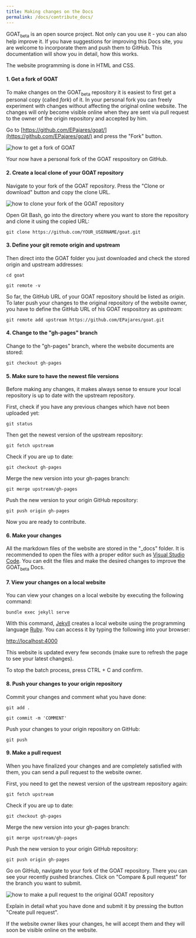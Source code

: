 ```yaml
---
title: Making changes on the Docs
permalink: /docs/contribute_docs/
---
```


GOAT<sub>beta</sub> is an open source project. Not only can you use it - you can also help improve it. If you have suggestions for improving this Docs site, you are welcome to incorporate them and push them to GitHub. This documentation will show you in detail, how this works. 

The website programming is done in HTML and CSS.

#### 1. Get a fork of GOAT

To make changes on the GOAT<sub>beta</sub> repository it is easiest to first get a personal copy (called <i>fork</i>) of it. In your personal fork you can freely experiment with changes without affecting the original online website. The changes will only become visible online when they are sent via pull request to the owner of the origin repository and accepted by him. 

Go to [https://github.com/EPajares/goat/](https://github.com/EPajares/goat/) and press the "Fork" button. 

<img class="img-responsive" src="../../img/git_fork.png" alt="how to get a fork of GOAT" title="Get a fork of GOAT"/>

Your now have a personal fork of the GOAT respository on GitHub. 

#### 2. Create a local clone of your GOAT repository

Navigate to your fork of the GOAT repository. Press the "Clone or download" button and copy the clone URL.

<img class="img-responsive" src="../../img/git_clone_personal_repository.png" alt="how to clone your fork of the GOAT repository" title="Get a clone of your GOAT repository"/>

Open Git Bash, go into the directory where you want to store the repository and clone it using the copied URL:

`git clone https://github.com/YOUR_USERNAME/goat.git`

#### 3. Define your git remote origin and upstream

Then direct into the GOAT folder you just downloaded and check the stored origin and upstream addresses:

`cd goat`

`git remote -v`

So far, the GitHub URL of your GOAT repository should be listed as <i> origin</i>. To later push your changes to the original repository of the website owner, you have to define the GitHub URL of his GOAT respository as <i> upstream</i>: 

`git remote add upstream https://github.com/EPajares/goat.git`

#### 4. Change to the "gh-pages" branch

Change to the "gh-pages" branch, where the website documents are stored:

`git checkout gh-pages`

#### 5. Make sure to have the newest file versions

Before making any changes, it makes always sense to ensure your local repository is up to date with the upstream repository.

First, check if you have any previous changes which have not been uploaded yet:

`git status`

Then get the newest version of the upstream repository:

`git fetch upstream`

Check if you are up to date:

`git checkout gh-pages`

Merge the new version into your gh-pages branch:

`git merge upstream/gh-pages`

Push the new version to your origin GitHub repository:

`git push origin gh-pages`

Now you are ready to contribute.

#### 6. Make your changes

All the markdown files of the website are stored in the "_docs" folder. It is recommended to open the files with a proper editor such as [Visual Studio Code](https://code.visualstudio.com/). You can edit the files and make the desired changes to improve the GOAT<sub>beta</sub> Docs. 

#### 7. View your changes on a local website

You can view your changes on a local website by executing the following command:

`bundle exec jekyll serve`

With this command, [Jekyll](https://jekyllrb.com/) creates a local website using the programming language [Ruby](https://www.ruby-lang.org/en/). You can access it by typing the following into your browser: 

[http://localhost:4000](http://localhost:4000)

This website is updated every few seconds (make sure to refresh the page to see your latest changes).

To stop the batch process, press CTRL + C and confirm. 

#### 8. Push your changes to your origin repository

Commit your changes and comment what you have done:

`git add .`

`git commit -m 'COMMENT'`

Push your changes to your origin repository on GitHub:

`git push`

#### 9. Make a pull request

When you have finalized your changes and are completely satisfied with them, you can send a pull request to the website owner.

First, you need to get the newest version of the upstream repository again:

`git fetch upstream`

Check if you are up to date:

`git checkout gh-pages`

Merge the new version into your gh-pages branch:

`git merge upstream/gh-pages`

Push the new version to your origin GitHub repository:

`git push origin gh-pages`

Go on GitHub, navigate to your fork of the GOAT repository. There you can see your recently pushed branches. Click on "Compare & pull request" for the branch you want to submit.

<img class="img-responsive" src="../../img/git_pull_request.png" alt="how to make a pull request to the original GOAT repository" title="Make a pull request"/>

Explain in detail what you have done and submit it by pressing the button "Create pull request".

If the website owner likes your changes, he will accept them and they will soon be visible online on the website.

